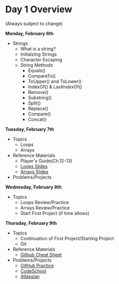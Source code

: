 # Day 1 Overview

(Always subject to change)

**Monday, February 6th**
- Strings
  - What is a string?
  - Initialzing Strings
  - Character Escaping 
  - String Methods
    - Equals()
    - CompareTo()
    - ToUpper() and ToLower()
    - IndexOf() & LastIndexOf()
    - Remove()
    - Substring()
    - Split()
    - Replace() 
    - Compare()
    - Concat()
    
**Tuesday, February 7th**
- Topics
  - Loops
  - Arrays
- Reference Materials
  - Player's Guide(Ch.12-13)
  - [Loops Slides](https://docs.google.com/presentation/d/1PAezSNr2UKAvdcfRRrTvM4aOICA-i8xxzAREAppCrQ8/edit?usp=sharing)
  - [Arrays Slides](https://docs.google.com/presentation/d/1tAiudPEjh_RsJhFVCBY4ykgdp-FgudYbYg_YSKG-Lmo/edit?usp=sharing)
- Problems/Projects
  
**Wednesday, February 8th**  
- Topics
  - Loops Review/Practice
  - Arrays Review/Practice
  - Start First Project (if time allows)
  
**Thursday, February 9th**  
- Topics
  - Continuation of First Project/Starting Project
  - Git
- Reference Materials
  - [Github Cheat Sheet](https://education.github.com/git-cheat-sheet-education.pdf)
- Problems/Projects
  - [GitHub Practice](https://try.github.io/levels/1/challenges/1)
  - [CodeSchool](https://www.codeschool.com/courses/try-git)
  - [Atlassian](https://www.atlassian.com/git/tutorials/)
  
  
	
